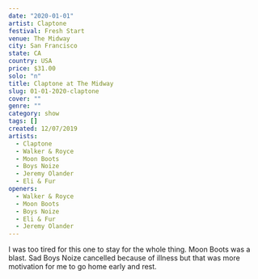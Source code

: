 ```yaml
---
date: "2020-01-01"
artist: Claptone
festival: Fresh Start
venue: The Midway
city: San Francisco
state: CA
country: USA
price: $31.00
solo: "n"
title: Claptone at The Midway
slug: 01-01-2020-claptone
cover: ""
genre: ""
category: show
tags: []
created: 12/07/2019
artists:
  - Claptone
  - Walker & Royce
  - Moon Boots
  - Boys Noize
  - Jeremy Olander
  - Eli & Fur
openers:
  - Walker & Royce
  - Moon Boots
  - Boys Noize
  - Eli & Fur
  - Jeremy Olander
---
```


I was too tired for this one to stay for the whole thing. Moon Boots was a blast. Sad Boys Noize cancelled because of illness but that was more motivation for me to go home early and rest.
